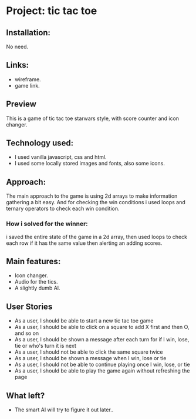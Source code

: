 # Project: tic tac toe

## Installation: 
No need.

## Links:
- wireframe.
- game link.


## Preview

This is a game of tic tac toe starwars style, with score counter and icon changer.

## Technology used:

- I used vanilla javascript, css and html.
- I used some locally stored images and fonts, also some icons.


## Approach:
The main approach to the game is using 2d arrays to make information gathering a bit easy.
And for checking the win conditions i used loops and ternary operators to check each win condition.
### How i solved for the winner:
i saved the entire state of the game in a 2d array, then used loops to check each row if it has the same value then alerting an adding scores.

## Main features:
- Icon changer.
- Audio for the tics.
- A slightly dumb AI.

## User Stories
- As a user, I should be able to start a new tic tac toe game
- As a user, I should be able to click on a square to add X first and then O, and so on
- As a user, I should be shown a message after each turn for if I win, lose, tie or who's turn it is next
- As a user, I should not be able to click the same square twice
- As a user, I should be shown a message when I win, lose or tie
- As a user, I should not be able to continue playing once I win, lose, or tie
- As a user, I should be able to play the game again without refreshing the page

## What left?
- The smart AI will try to figure it out later..

